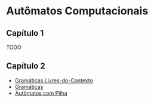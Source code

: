 # Autômatos Computacionais

## Capítulo 1

TODO

## Capítulo 2

- [Gramáticas Livres-do-Contexto](glc.md)
- [Gramáticas](gramaticas)
- [Autômatos com Pilha](pilha)
